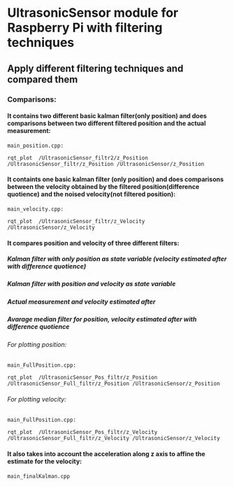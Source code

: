 # UltrasonicSensor module for Raspberry Pi with filtering techniques

## Apply different filtering techniques and compared them

### Comparisons:

#### It contains two different basic kalman filter(only position) and does comparisons between two different filtered position and the actual measurement:

```
main_position.cpp:

rqt_plot  /UltrasonicSensor_filtr2/z_Position /UltrasonicSensor_filtr/z_Position /UltrasonicSensor/z_Position 
```

#### It containts one basic kalman filter (only position) and does comparisons between the velocity obtained by the filtered position(difference quotience) and the noised velocity(not filtered position):

```
main_velocity.cpp:

rqt_plot  /UltrasonicSensor_filtr/z_Velocity /UltrasonicSensor/z_Velocity 
```

#### It compares position and velocity of three different filters:

##### Kalman filter with only position as state variable (velocity estimated after with difference quotience)

##### Kalman filter with position and velocity as state variable

##### Actual measurement and velocity estimated after

##### Avarage median filter for position, velocity estimated after with difference quotience

###### For plotting position:

```
main_FullPosition.cpp:

rqt_plot  /UltrasonicSensor_Pos_filtr/z_Position /UltrasonicSensor_Full_filtr/z_Position /UltrasonicSensor/z_Position
```

###### For plotting velocity:

```
main_FullPosition.cpp:

rqt_plot  /UltrasonicSensor_Pos_filtr/z_Velocity /UltrasonicSensor_Full_filtr/z_Velocity /UltrasonicSensor/z_Velocity
```

#### It also takes into account the acceleration along z axis to affine the estimate for the velocity:

```
main_finalKalman.cpp
```










